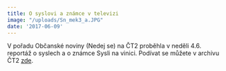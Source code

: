 ```yaml
---
title: O syslovi a známce v televizi
image: "/uploads/Sn_mek3_a.JPG"
date: '2017-06-09'
---
```

V pořadu Občanské noviny (Nedej se) na ČT2 proběhla v neděli 4.6.
reportáž o syslech a o známce Sysli na vinici. Podívat se můžete v
archivu ČT2 [zde][1].


[1]: http://www.ceskatelevize.cz/porady/10800462866-obcanske-noviny/217562248430019-sysli-na-vinici/

